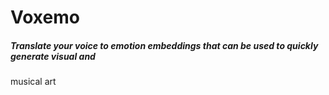 # Voxemo

##### Translate your voice to emotion embeddings that can be used to quickly generate visual and 
musical 
art
